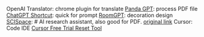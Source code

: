 OpenAI Translator:  chrome plugin for translate
[Panda GPT](https://www.pandagpt.io/): process PDF file
[ChatGPT Shortcut](https://ai.newzone.top/en/): quick for prompt
[RoomGPT](https://www.roomgpt.io/):  decoration design 
[SCISpace](https://typeset.io/): # AI research assistant, also good for PDF. [original link](https://scispace.com/)
Cursor:  Code IDE  [Cursor Free Trial Reset Tool](https://github.com/yuaotian/go-cursor-help)

